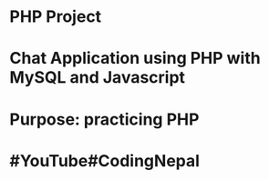 # PHP Project
# Chat Application using PHP with MySQL and Javascript
# Purpose: practicing PHP 
# #YouTube#CodingNepal
